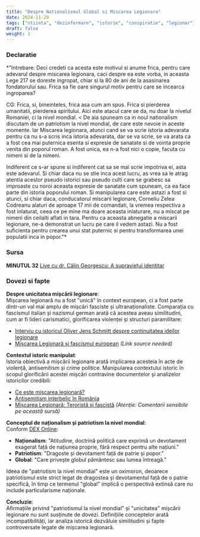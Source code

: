 ```yaml
---
title: "Despre Nationalismul Global si Miscarea Legionara"
date: 2024-11-29
tags: ["stiinta", "dezinformare", "istorie", "conspiratie", "legionar"]
draft: false
weight: 1
---
```


### Declaratie  

*"Intrebare: Deci credeti ca acesta este motivul si anume frica, pentru care adevarul despre  <span class="emphasis">miscarea legionara, caci despre ea este vorba, in aceasta Lege 217 se doreste ingropat</span>, chiar si la 80 de ani de la asasinarea fondatorului sau. Frica sa fie oare singurul motiv pentru care se incearca ingroparea?  

CG: Frica, si, bineinteles, frica asa cum am spus. Frica si pierderea umanitatii, pierderea spiritului. Aici este atacul care se da, nu doar la nivelul Romaniei, ci la nivel mondial. < <span class="emphasis">De aia spuneam ca in noul nationalism discutam de un patriotism la nivel mondial, de care este nevoie in aceste momente. Iar Miscarea legionara, atunci cand se va scrie istoria adevarata pentru ca nu s-a scris inca istoria adevarata, dar se va scrie, se va arata ca a fost cea mai puternica esenta si expresie de sanatate si de vointa proprie venita din poporul roman. A fost unica, ea n-a fost nici o copie, facuta cu nimeni si de la nimeni.</span> 

Indiferent ce s-ar spune si indiferent cat sa se mai scrie impotriva ei, asta este adevarul. Si chiar daca nu se stie inca acest lucru, as vrea sa le atrag atentia acestor pseudo istorici sau pseudo culti care se grabesc sa improaste cu noroi aceasta  <span class="emphasis">expresie de sanatate cum spuneam, ca ea face parte din istoria poporului roman.</span> Si manipularea care este astazi a fost si atunci, si chiar daca, conducatorul miscarii legionare, Corneliu Zelea Codreanu alaturi de aproape 17 mii de comandati, la vremea respectiva a fost inlaturat, ceea ce pe mine ma doare aceasta inlaturare, nu a miscat pe nimeni din ceilalti aflati in tara.  <span class="emphasis">Pentru ca aceasta abnegatie a miscarii legionare, ne-a demonstrat un lucru pe care il vedem astazi. Nu a fost suficienta pentru crearea unui stat puternic si pentru transformarea unei populatii inca in popor</span>."*
  

### Sursa 
**MINUTUL 32**
[Live cu dr. Călin Georgescu: A supraviețui identitar](https://www.facebook.com/GoguPuiu49/videos/3153666288043581/)  

### Dovezi si fapte  
<!--more-->
**Despre unicitatea mișcării legionare**:  
Mișcarea legionară nu a fost "unică" în context european, ci a fost parte dintr-un val mai amplu de mișcări fasciste și ultranaționaliste. Comparația cu fascismul italian și nazismul german arată că acestea aveau similitudini, cum ar fi lideri carismatici, glorificarea violenței și structuri paramilitare:  

- [Interviu cu istoricul Oliver Jens Schmitt despre continuitatea ideilor legionare](https://www.contributors.ro/interviu-cu-istoricul-oliver-jens-schmitt-despre-continuitatea-ideilor-legionare-in-na%C8%9Bionalismul-comunist/)  
- [Mișcarea Legionară și fascismul european](#) *(Link source needed)*  

**Contextul istoric manipulat**:  
Istoria obiectivă a mișcării legionare arată implicarea acesteia în acte de violență, antisemitism și crime politice. Manipularea contextului istoric în scopul glorificării acestei mișcări contravine documentelor și analizelor istoricilor credibili:  

- [Ce este mișcarea legionară?](https://www.protv.ro/articol/106397-ce-este-miscarea-legionara-organizatia-politica-asociata-cu-antisemitismul-violenta-si-colaborarea-cu-nazistii-de-ce-crime-este-responsabila)  
- [Antisemitism interbelic în România](https://revistapolis.ro/antisemitism-interbelic-in-romania/)  
- [Mișcarea Legionară: Teroristă și fascistă](https://ioncoja.ro/adrian-cioflanca-miscarea-legionara-fost-si-terorista-si-fascista/) *(Atenție: Comentarii sensibile pe această sursă)*  

**Conceptul de naționalism și patriotism la nivel mondial**:  
Conform [DEX Online](https://dexonline.ro/):  

- **Naționalism**: "Atitudine, doctrină politică care exprimă un devotament exagerat față de națiunea proprie, fără respect pentru alte națiuni."  
- **Patriotism**: "Dragoste și devotament față de patrie și popor."  
- **Global**: "Care privește globul pământesc sau lumea întreagă."  

Ideea de "patriotism la nivel mondial" este un oximoron, deoarece patriotismul este strict legat de dragostea și devotamentul față de o patrie specifică, în timp ce termenul "global" implică o perspectivă extinsă care nu include particularisme naționale.  

**Concluzie**:  
Afirmațiile privind "patriotismul la nivel mondial" și "unicitatea" mișcării legionare nu sunt susținute de dovezi. Definițiile conceptelor arată incompatibilități, iar analiza istorică dezvăluie similitudini și fapte controversate legate de mișcarea legionară.

